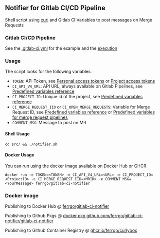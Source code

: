 ## Notifier for Gitlab CI/CD Pipeline
Shell script using [curl](https://curl.se/) and Gitlab CI Variables to post messages on Merge Requests

### Gitlab CI/CD Pipeline
See the [.gitlab-ci.yml](.gitlab-ci.yml) for the example and the [execution](https://gitlab.com/ferrgo/gitlab-ci-notifier/-/merge_requests/3)

### Usage
The script looks for the following variables:
- `TOKEN`: API Token, see [Personal access tokens](https://docs.gitlab.com/ee/user/profile/personal_access_tokens.html#personal-access-tokens) or [Project access tokens](https://docs.gitlab.com/ee/user/project/settings/project_access_tokens.html)
- `CI_API_V4_URL`: API URL, always available on Gitlab Pipelines, see [Predefined variables reference](https://docs.gitlab.com/ee/ci/variables/predefined_variables.html#predefined-variables-reference)
- `CI_PROJECT_ID`: Unique id of the project, see [Predefined variables reference](https://docs.gitlab.com/ee/ci/variables/predefined_variables.html#predefined-variables-reference)
- `CI_MERGE_REQUEST_IID` or `CI_OPEN_MERGE_REQUESTS`: Variable for Merge Request ID, see [Predefined variables reference](https://docs.gitlab.com/ee/ci/variables/predefined_variables.html#predefined-variables-reference) or [Predefined variables for merge request pipelines](https://docs.gitlab.com/ee/ci/variables/predefined_variables.html#predefined-variables-for-merge-request-pipelines)
- `COMMENT_MSG`: Message to post on MR

#### Shell Usage
`cd src/ && ./notifier.sh`

#### Docker Usage
You can run using the docker image available on Docker Hub or GHCR

`docker run -e TOKEN=<TOkEN> -e CI_API_V4_URL=<URL> -e CI_PROJECT_ID=<ProjectID> -e CI_MERGE_REQUEST_IID=<MRID> -e COMMENT_MSG=<YourMessage> ferrgo/gitlab-ci-notifier`

### Docker image
Publishing to Docker Hub @ [ferrgo/gitlab-ci-notifier](https://hub.docker.com/r/ferrgo/gitlab-ci-notifier)

Publishing to Github Pkgs @ [docker.pkg.github.com/ferrgo/gitlab-ci-notifier/gitlab-ci-notifier](https://github.com/ferrgo/gitlab-ci-notifier/packages)

Publishing to Github Container Registry @ [ghcr.io/ferrgo/curlybox](https://github.com/users/ferrgo/packages/container/package/gitlab-ci-notifier)